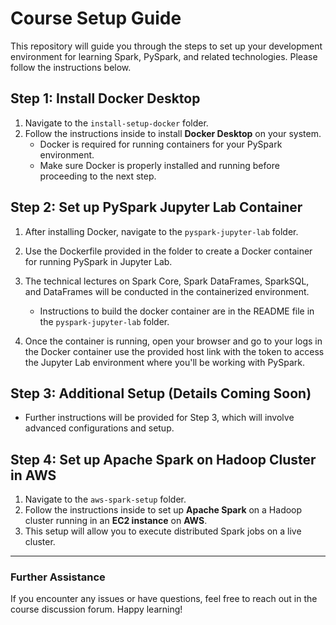 
# Course Setup Guide

This repository will guide you through the steps to set up your development environment for learning Spark, PySpark, and related technologies. Please follow the instructions below.

## Step 1: Install Docker Desktop

1. Navigate to the `install-setup-docker` folder.
2. Follow the instructions inside to install **Docker Desktop** on your system. 
   - Docker is required for running containers for your PySpark environment.
   - Make sure Docker is properly installed and running before proceeding to the next step.

## Step 2: Set up PySpark Jupyter Lab Container

1. After installing Docker, navigate to the `pyspark-jupyter-lab` folder.
2. Use the Dockerfile provided in the folder to create a Docker container for running PySpark in Jupyter Lab.
3. The technical lectures on Spark Core, Spark DataFrames, SparkSQL, and DataFrames will be conducted in the containerized environment.
   - Instructions to build the docker container are in the README file in the `pyspark-jupyter-lab` folder.


4. Once the container is running, open your browser and go to your logs in the Docker container use the provided host link with the token to access the Jupyter Lab environment where you'll be working with PySpark.

## Step 3: Additional Setup (Details Coming Soon)

- Further instructions will be provided for Step 3, which will involve advanced configurations and setup.

## Step 4: Set up Apache Spark on Hadoop Cluster in AWS

1. Navigate to the `aws-spark-setup` folder.
2. Follow the instructions inside to set up **Apache Spark** on a Hadoop cluster running in an **EC2 instance** on **AWS**.
3. This setup will allow you to execute distributed Spark jobs on a live cluster.

---

### Further Assistance
If you encounter any issues or have questions, feel free to reach out in the course discussion forum. Happy learning!

